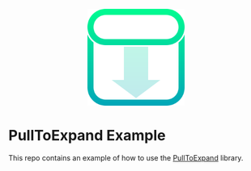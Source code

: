 
<p align="center">
	<img width=192px src="GitHub/logo.png" />
</p>


# PullToExpand Example

This repo contains an example of how to use the [PullToExpand](https://github.com/juliand665/PullToExpand) library.

